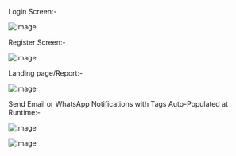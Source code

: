 Login Screen:- 

![image](https://github.com/user-attachments/assets/45d53934-2447-4bc7-9f29-a4e449af8431)

Register Screen:- 

![image](https://github.com/user-attachments/assets/9a43835c-0bb6-4ca7-a2ef-0c9f1e8ac110)

Landing page/Report:- 

![image](https://github.com/user-attachments/assets/d2301bf9-26ae-4063-9cde-ccbe365dde77)

Send Email or WhatsApp Notifications with Tags Auto-Populated at Runtime:- 

![image](https://github.com/user-attachments/assets/7814c952-1b56-486c-879c-f3db5921a773)

![image](https://github.com/user-attachments/assets/b872b9b8-da0e-4005-84e6-af8acc1ab2ec)
